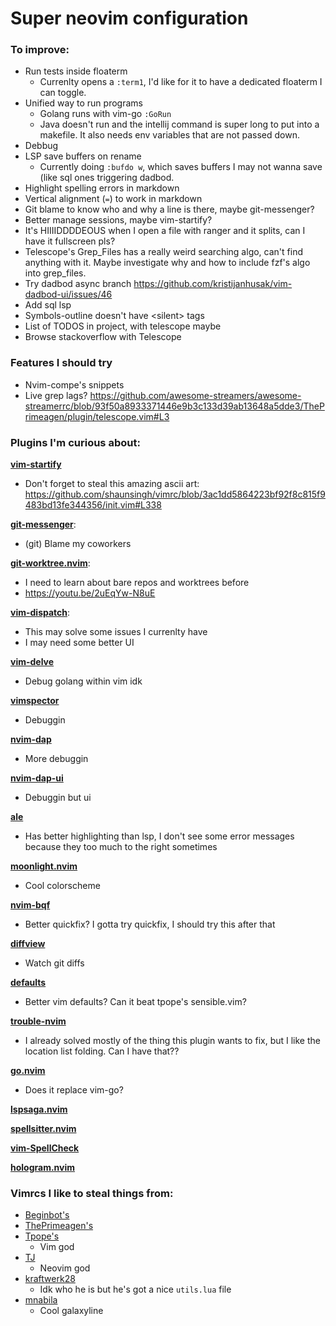 # Super neovim configuration

### To improve:

 - Run tests inside floaterm
    - Currenlty opens a `:term1`, I'd like for it to have a dedicated floaterm I
      can toggle.
 - Unified way to run programs
    - Golang runs with vim-go `:GoRun`
    - Java doesn't run and the intellij command is super long to put into a
      makefile. It also needs env variables that are not passed down.
 - Debbug
 - LSP save buffers on rename
    - Currently doing `:bufdo w`, which saves buffers I may not wanna save (like
      sql ones triggering dadbod.
 - Highlight spelling errors in markdown
 - Vertical alignment (`=`) to work in markdown
 - Git blame to know who and why a line is there, maybe git-messenger?
 - Better manage sessions, maybe vim-startify?
 - It's HIIIIDDDDEOUS when I open a file with ranger and it splits, can I have
   it fullscreen pls?
 - Telescope's Grep_Files has a really weird searching algo, can't find
 anything with it. Maybe investigate why and how to include fzf's algo into
 grep_files.
 - Try dadbod async branch
   <https://github.com/kristijanhusak/vim-dadbod-ui/issues/46>
 - Add sql lsp
 - Symbols-outline doesn't have \<silent\> tags
 - List of TODOS in project, with telescope maybe
 - Browse stackoverflow with Telescope

### Features I should try

 - Nvim-compe's snippets
 - Live grep lags? <https://github.com/awesome-streamers/awesome-streamerrc/blob/93f50a8933371446e9b3c133d39ab13648a5dde3/ThePrimeagen/plugin/telescope.vim#L3>

### Plugins I'm curious about:

[**vim-startify**](https://github.com/mhinz/vim-startify)
 - Don't forget to steal this amazing ascii art:
 <https://github.com/shaunsingh/vimrc/blob/3ac1dd5864223bf92f8c815f9483bd13fe344356/init.vim#L338>

[**git-messenger**](https://github.com/rhysd/git-messenger.vim):
 - (git) Blame my coworkers

[**git-worktree.nvim**](https://github.com/ThePrimeagen/git-worktree.nvim):
 - I need to learn about bare repos and worktrees before
 - <https://youtu.be/2uEqYw-N8uE>

[**vim-dispatch**](https://github.com/tpope/vim-dispatch):
 - This may solve some issues I currenlty have
 - I may need some better UI

[**vim-delve**](https://github.com/sebdah/vim-delve)
 - Debug golang within vim idk

[**vimspector**](https://github.com/puremourning/vimspector)
 - Debuggin

[**nvim-dap**](https://github.com/mfussenegger/nvim-dap)
 - More debuggin

[**nvim-dap-ui**](https://github.com/rcarriga/nvim-dap-ui)
 - Debuggin but ui

[**ale**](https://github.com/dense-analysis/ale)
 - Has better highlighting than lsp, I don't see some error messages because
   they too much to the right sometimes

[**moonlight.nvim**](https://github.com/shaunsingh/moonlight.nvim)
 - Cool colorscheme

[**nvim-bqf**](https://github.com/kevinhwang91/nvim-bqf)
 - Better quickfix? I gotta try quickfix, I should try this after that

[**diffview**](https://github.com/sindrets/diffview.nvim)
 - Watch git diffs

[**defaults**](https://github.com/mjlbach/defaults.nvim)
 - Better vim defaults? Can it beat tpope's sensible.vim?

[**trouble-nvim**](https://github.com/folke/lsp-trouble.nvim)
 - I already solved mostly of the thing this plugin wants to fix, but I like the
   location list folding. Can I have that??

[**go.nvim**](https://github.com/ray-x/go.nvim)
 - Does it replace vim-go?

[**lspsaga.nvim**](https://github.com/glepnir/lspsaga.nvim)

[**spellsitter.nvim**](https://github.com/lewis6991/spellsitter.nvim)

[**vim-SpellCheck**](https://github.com/inkarkat/vim-SpellCheck)

[**hologram.nvim**](https://github.com/edluffy/hologram.nvim)


### Vimrcs I like to steal things from:

 - [Beginbot's](https://github.com/davidbegin/beginfiles/tree/master/nvim)
 - [ThePrimeagen's](https://github.com/awesome-streamers/awesome-streamerrc/tree/master/ThePrimeagen)
 - [Tpope's](https://github.com/tpope/tpope)
    - Vim god
 - [TJ](https://github.com/tjdevries/config_manager/tree/master/xdg_config/nvim)
    - Neovim god
 - [kraftwerk28](https://github.com/kraftwerk28/dotfiles/tree/master/.config/nvim)
    - Idk who he is but he's got a nice `utils.lua`  file
 - [mnabila](https://github.com/mnabila/nvimrc)
    - Cool galaxyline


